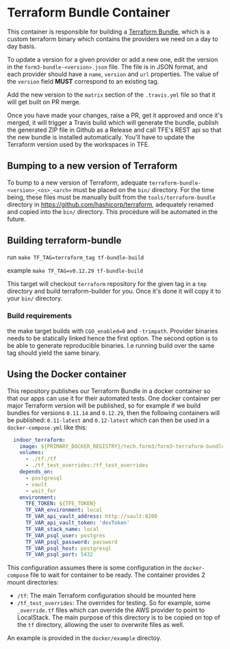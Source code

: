 # Terraform Bundle Container

This container is responsible for building a [Terraform Bundle](https://github.com/hashicorp/terraform/tree/master/tools/terraform-bundle), which
is a custom terraform binary which contains the providers we need on a day to day basis.

To update a version for a given provider or add a new one, edit the version in the `form3-bundle-<version>.json` file. The file is in JSON
format, and each provider should have a `name`, `version` and `url` properties.
The value of the `version` field **MUST** correspond to an existing tag.

Add the new version to the `matrix` section of the `.travis.yml` file so that it will get built on PR merge.

Once you have made your changes, raise a PR, get
it approved and once it's merged, it will trigger a Travis build which will generate the bundle, publish the generated ZIP file in Github as a Release
and call TFE's REST api so that the new bundle is installed automatically. You'll have to update the Terraform
version used by the workspaces in TFE.

## Bumping to a new version of Terraform

To bump to a new version of Terraform, adequate `terraform-bundle-<version>_<os>_<arch>` must be placed on the `bin/` directory.
For the time being, these files must be manually built from the `tools/terraform-bundle` directory in https://github.com/hashicorp/terraform, adequately renamed and copied into the `bin/` directory.
This procedure will be automated in the future.

## Building terraform-bundle

run `make TF_TAG=terraform_tag tf-bundle-build`

example `make TF_TAG=v0.12.29 tf-bundle-build`

This target will checkout `terraform` repository for the given tag in
a `tmp` directory and build terraform-builder for you. Once it's done
it will copy it to your `bin/` directory.

### Build requirements

the make target builds with `CGO_enabled=0` and `-trimpath`. Provider
binaries needs to be statically linked hence the first option. The
second option is to be able to generate reproducible binaries. I.e
running build over the same tag should yield the same binary.

## Using the Docker container
This repository publishes our Terraform Bundle in a docker container so that our apps can use it for their automated tests. One docker
container per major Terraform version will be published, so for example if we build bundles for versions `0.11.14` and `0.12.29`, then
the following containers will be published: `0.11-latest` and `0.12-latest` which can then be used in a `docker-compose.yml` like this:

```yaml
  indoor_terraform:
    image: ${PRIMARY_DOCKER_REGISTRY}/tech.form3/form3-terraform-bundle:0.12-latest
    volumes:
      - ./tf:/tf
      - ./tf_test_overrides:/tf_test_overrides
    depends_on:
      - postgresql
      - vault
      - wait_for
    environment:
      TFE_TOKEN: ${TFE_TOKEN}
      TF_VAR_environment: local
      TF_VAR_api_vault_address: http://vault:8200
      TF_VAR_api_vault_token: 'devToken'
      TF_VAR_stack_name: local
      TF_VAR_psql_user: postgres
      TF_VAR_psql_password: password
      TF_VAR_psql_host: postgresql
      TF_VAR_psql_port: 5432
```

This configuration assumes there is some configuration in the `docker-compose` file to wait for container to be ready. The container
provides 2 mount directories:

- `/tf`: The main Terraform configuration should be mounted here
- `/tf_test_overrides`: The overrides for testing. So for example, some `_override.tf` files which can override the AWS provider
to point to LocalStack. The main purpose of this directory is to be copied on top of the `tf` directory, allowing the user to overwrite
files as well.

An example is provided in the `docker/example` directoy.